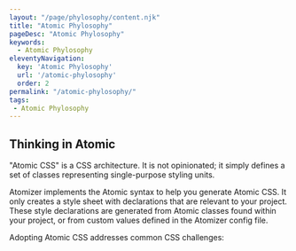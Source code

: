 ```yaml
---
layout: "/page/phylosophy/content.njk"
title: "Atomic Phylosophy"
pageDesc: "Atomic Phylosophy"
keywords: 
  - Atomic Phylosophy
eleventyNavigation:
  key: 'Atomic Phylosophy'
  url: '/atomic-phylosophy'
  order: 2
permalink: "/atomic-phylosophy/"
tags: 
 - Atomic Phylosophy
---
```


## Thinking in Atomic
"Atomic CSS" is a CSS architecture. It is not opinionated; it simply defines a set of classes representing single-purpose styling units.

Atomizer implements the Atomic syntax to help you generate Atomic CSS. It only creates a style sheet with declarations that are relevant to your project. These style declarations are generated from Atomic classes found within your project, or from custom values defined in the Atomizer config file.

Adopting Atomic CSS addresses common CSS challenges: